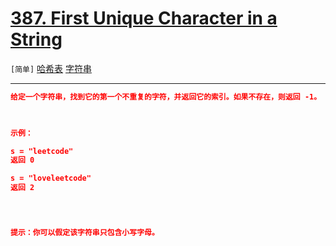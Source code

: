 # [387. First Unique Character in a String](https://leetcode-cn.com/problems/first-unique-character-in-a-string/)

`[简单]` [哈希表](https://leetcode-cn.com/tag/hash-table/) [字符串](https://leetcode-cn.com/tag/string/)

---

```json
给定一个字符串，找到它的第一个不重复的字符，并返回它的索引。如果不存在，则返回 -1。

 

示例：

s = "leetcode"
返回 0

s = "loveleetcode"
返回 2


 

提示：你可以假定该字符串只包含小写字母。

```

